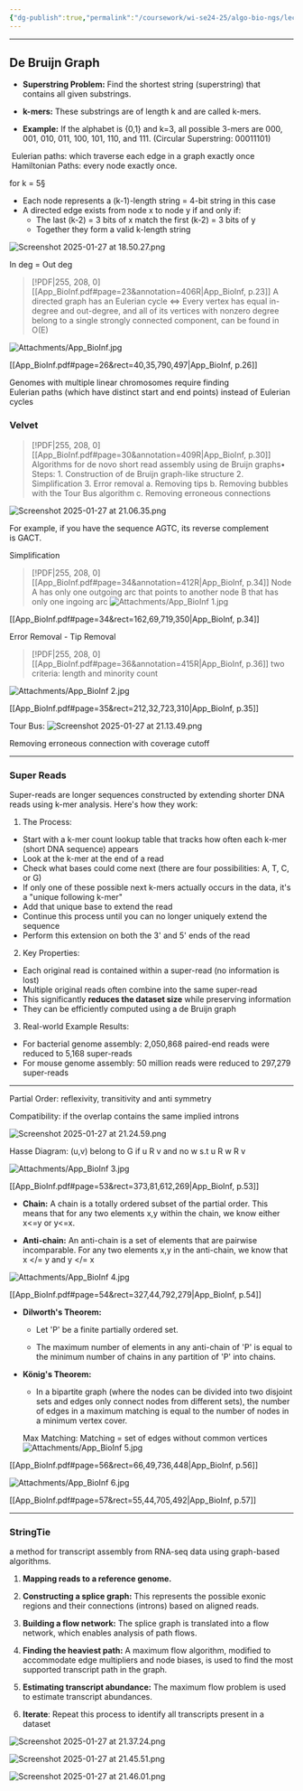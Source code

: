 ```yaml
---
{"dg-publish":true,"permalink":"/coursework/wi-se24-25/algo-bio-ngs/lecture/app-bio-inf-notes/","noteIcon":""}
---
```


---

## De Bruijn Graph

- **Superstring Problem:** Find the shortest string (superstring) that contains all given substrings.
    
- **k-mers:** These substrings are of length k and are called k-mers.
    
- **Example:** If the alphabet is {0,1} and k=3, all possible 3-mers are 000, 001, 010, 011, 100, 101, 110, and 111. (Circular Superstring: 00011101)

 Eulerian paths:  which traverse each edge in a graph exactly once
 Hamiltonian Paths: every node exactly once. 

for k = 5§ 
- Each node represents a (k-1)-length string = 4-bit string in this case
- A directed edge exists from node x to node y if and only if:
    - The last (k-2) = 3 bits of x match the first (k-2) = 3 bits of y
    - Together they form a valid k-length string


![Screenshot 2025-01-27 at 18.50.27.png](/img/user/Attachments/Screenshot%202025-01-27%20at%2018.50.27.png)

In deg = Out deg
> [!PDF|255, 208, 0] [[App_BioInf.pdf#page=23&annotation=406R|App_BioInf, p.23]]
> A directed graph has an Eulerian cycle ⇔ Every vertex has equal in-degree and out-degree, and all of its vertices with nonzero degree belong to a single strongly connected component, can be found in O(E)


![Attachments/App_BioInf.jpg](/img/user/Attachments/App_BioInf.jpg)

[[App_BioInf.pdf#page=26&rect=40,35,790,497|App_BioInf, p.26]]


Genomes with multiple linear chromosomes require finding Eulerian paths (which have distinct start and end points) instead of Eulerian cycles


### Velvet

> [!PDF|255, 208, 0] [[App_BioInf.pdf#page=30&annotation=409R|App_BioInf, p.30]]
> Algorithms for de novo short read assembly using de Bruijn graphs• Steps: 1. Construction of de Bruijn graph-like structure 2. Simplification 3. Error removal a. Removing tips b. Removing bubbles with the Tour Bus algorithm c. Removing erroneous connections

![Screenshot 2025-01-27 at 21.06.35.png](/img/user/Attachments/Screenshot%202025-01-27%20at%2021.06.35.png)

For example, if you have the sequence AGTC, its reverse complement is GACT.


Simplification

> [!PDF|255, 208, 0] [[App_BioInf.pdf#page=34&annotation=412R|App_BioInf, p.34]]
> Node A has only one outgoing arc that points to another node B that has only one ingoing arc
![Attachments/App_BioInf 1.jpg](/img/user/Attachments/App_BioInf%201.jpg)


[[App_BioInf.pdf#page=34&rect=162,69,719,350|App_BioInf, p.34]]


Error Removal - Tip Removal 
> [!PDF|255, 208, 0] [[App_BioInf.pdf#page=36&annotation=415R|App_BioInf, p.36]]
>  two criteria: length and minority count 



![Attachments/App_BioInf 2.jpg](/img/user/Attachments/App_BioInf%202.jpg)

[[App_BioInf.pdf#page=35&rect=212,32,723,310|App_BioInf, p.35]]

Tour Bus: 
![Screenshot 2025-01-27 at 21.13.49.png](/img/user/Attachments/Screenshot%202025-01-27%20at%2021.13.49.png)

Removing erroneous connection with coverage cutoff

---
### Super Reads
Super-reads are longer sequences constructed by extending shorter DNA reads using k-mer analysis. Here's how they work:

1. The Process:

- Start with a k-mer count lookup table that tracks how often each k-mer (short DNA sequence) appears
- Look at the k-mer at the end of a read
- Check what bases could come next (there are four possibilities: A, T, C, or G)
- If only one of these possible next k-mers actually occurs in the data, it's a "unique following k-mer"
- Add that unique base to extend the read
- Continue this process until you can no longer uniquely extend the sequence
- Perform this extension on both the 3' and 5' ends of the read

2. Key Properties:

- Each original read is contained within a super-read (no information is lost)
- Multiple original reads often combine into the same super-read
- This significantly **reduces the dataset size** while preserving information
- They can be efficiently computed using a de Bruijn graph

3. Real-world Example Results:

- For bacterial genome assembly: 2,050,868 paired-end reads were reduced to 5,168 super-reads
- For mouse genome assembly: 50 million reads were reduced to 297,279 super-reads

---

Partial Order: reflexivity, transitivity and anti symmetry

Compatibility: if the overlap contains the same implied introns

![Screenshot 2025-01-27 at 21.24.59.png](/img/user/Attachments/Screenshot%202025-01-27%20at%2021.24.59.png)

Hasse Diagram: 
(u,v) belong to G if u R v and no w s.t u R w R v

![Attachments/App_BioInf 3.jpg](/img/user/Attachments/App_BioInf%203.jpg)

[[App_BioInf.pdf#page=53&rect=373,81,612,269|App_BioInf, p.53]]

- **Chain:** A chain is a totally ordered subset of the partial order. This means that for any two elements x,y within the chain, we know either x<=y or y<=x.
    
- **Anti-chain:** An anti-chain is a set of elements that are pairwise incomparable. For any two elements x,y in the anti-chain, we know that x </= y and y </= x

![Attachments/App_BioInf 4.jpg](/img/user/Attachments/App_BioInf%204.jpg)

[[App_BioInf.pdf#page=54&rect=327,44,792,279|App_BioInf, p.54]]


- **Dilworth's Theorem:**
    
    - Let 'P' be a finite partially ordered set.
        
    - The maximum number of elements in any anti-chain of 'P' is equal to the minimum number of chains in any partition of 'P' into chains.


- **König's Theorem:**
    
    - In a bipartite graph (where the nodes can be divided into two disjoint sets and edges only connect nodes from different sets), the number of edges in a maximum matching is equal to the number of nodes in a minimum vertex cover.

	Max Matching: Matching = set of edges without common vertices![Attachments/App_BioInf 5.jpg](/img/user/Attachments/App_BioInf%205.jpg)

[[App_BioInf.pdf#page=56&rect=66,49,736,448|App_BioInf, p.56]]

![Attachments/App_BioInf 6.jpg](/img/user/Attachments/App_BioInf%206.jpg)

[[App_BioInf.pdf#page=57&rect=55,44,705,492|App_BioInf, p.57]]

---

### StringTie

a method for transcript assembly from RNA-seq data using graph-based algorithms.


1. **Mapping reads to a reference genome.**
    
2. **Constructing a splice graph:** This represents the possible exonic regions and their connections (introns) based on aligned reads.
    
3. **Building a flow network:** The splice graph is translated into a flow network, which enables analysis of path flows.
    
4. **Finding the heaviest path:** A maximum flow algorithm, modified to accommodate edge multipliers and node biases, is used to find the most supported transcript path in the graph.
    
5. **Estimating transcript abundance:** The maximum flow problem is used to estimate transcript abundances.
    
6. **Iterate**: Repeat this process to identify all transcripts present in a dataset

![Screenshot 2025-01-27 at 21.37.24.png](/img/user/Attachments/Screenshot%202025-01-27%20at%2021.37.24.png)


![Screenshot 2025-01-27 at 21.45.51.png](/img/user/Attachments/Screenshot%202025-01-27%20at%2021.45.51.png)

![Screenshot 2025-01-27 at 21.46.01.png](/img/user/Attachments/Screenshot%202025-01-27%20at%2021.46.01.png)


